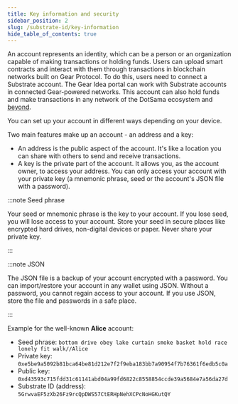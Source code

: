 ```yaml
---
title: Key information and security
sidebar_position: 2
slug: /substrate-id/key-information
hide_table_of_contents: true
---
```


An account represents an identity, which can be a person or an organization capable of making transactions or holding funds. Users can upload smart contracts and interact with them through transactions in blockchain networks built on Gear Protocol. To do this, users need to connect a Substrate account. The Gear Idea portal can work with Substrate accounts in connected Gear-powered networks. This account can also hold funds and make transactions in any network of the DotSama ecosystem and [beyond](https://docs.substrate.io/fundamentals/accounts-addresses-keys/).

You can set up your account in different ways depending on your device.

Two main features make up an account - an address and a key:

- An address is the public aspect of the account. It's like a location you can share with others to send and receive transactions.
- A key is the private part of the account. It allows you, as the account owner, to access your address. You can only access your account with your private key (a mnemonic phrase, seed or the account's JSON file with a password).

:::note Seed phrase

Your seed or mnemonic phrase is the key to your account. If you lose seed, you will lose access to your account. Store your seed in secure places like encrypted hard drives, non-digital devices or paper. Never share your private key.

:::

:::note JSON

The JSON file is a backup of your account encrypted with a password. You can import/restore your account in any wallet using JSON. Without a password, you cannot regain access to your account. If you use JSON, store the file and passwords in a safe place.

:::

Example for the well-known **Alice** account:

- Seed phrase: `bottom drive obey lake curtain smoke basket hold race lonely fit walk//Alice`
- Private key: `0xe5be9a5092b81bca64be81d212e7f2f9eba183bb7a90954f7b76361f6edb5c0a`
- Public key: `0xd43593c715fdd31c61141abd04a99fd6822c8558854ccde39a5684e7a56da27d`
- Substrate ID (address): `5GrwvaEF5zXb26Fz9rcQpDWS57CtERHpNehXCPcNoHGKutQY`
